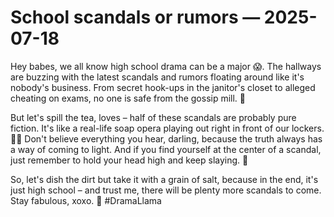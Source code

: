 # School scandals or rumors — 2025-07-18

Hey babes, we all know high school drama can be a major 😱. The hallways are buzzing with the latest scandals and rumors floating around like it's nobody's business. From secret hook-ups in the janitor's closet to alleged cheating on exams, no one is safe from the gossip mill. 🙊

But let's spill the tea, loves – half of these scandals are probably pure fiction. It's like a real-life soap opera playing out right in front of our lockers. 💁‍♀️ Don't believe everything you hear, darling, because the truth always has a way of coming to light. And if you find yourself at the center of a scandal, just remember to hold your head high and keep slaying. 🌟

So, let's dish the dirt but take it with a grain of salt, because in the end, it's just high school – and trust me, there will be plenty more scandals to come. Stay fabulous, xoxo. 💋 #DramaLlama
